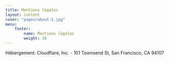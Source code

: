 ```yaml
---
title: Mentions légales
layout: content
cover: "pages/about-2.jpg"
menu:
    footer:
        name: Mentions légales
        weight: 30
---
```





Hébergement: Cloudflare, Inc. - 101 Townsend St, San Francisco, CA 94107

<!-- break -->

